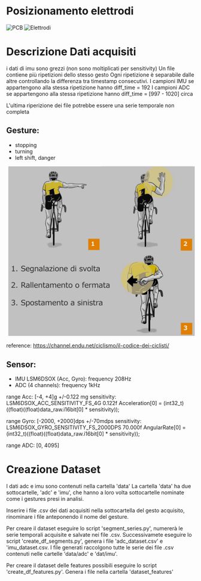 # Posizionamento elettrodi
![PCB](images/PCB.png)
![Elettrodi](images/electrodes_position.png)

# Descrizione Dati acquisiti
i dati di imu sono grezzi (non sono moltiplicati per sensitivity)
Un file contiene più ripetizioni dello stesso gesto
Ogni ripetizione è separabile dalle altre controllando la differenza tra timestamp consecutivi.
I campioni IMU se appartengono alla stessa ripetizione hanno diff_time = 192
I campioni ADC se appartengono alla stessa ripetizione hanno diff_time = [997 - 1020] circa

L'ultima riperizione dei file potrebbe essere una serie temporale non completa


## Gesture: 
- stopping
- turning
- left shift, danger

![Gesture](images/gesture.png)

reference: https://channel.endu.net/ciclismo/il-codice-dei-ciclisti/


## Sensor:
- IMU LSM6DSOX (Acc, Gyro): frequency 208Hz
- ADC (4 channels): frequency 1kHz

range Acc: [-4, +4]g +/-0.122 mg
sensitivity: LSM6DSOX_ACC_SENSITIVITY_FS_4G   0.122f
Acceleration[0] = (int32_t)((float)((float)data_raw.i16bit[0] * sensitivity));

range Gyro: [-2000, +2000]dps +/-70mdps
sensitivity: LSM6DSOX_GYRO_SENSITIVITY_FS_2000DPS  70.000f
AngularRate[0] = (int32_t)((float)((float)data_raw.i16bit[0] * sensitivity));

range ADC: [0, 4095]

# Creazione Dataset
I dati adc e imu sono contenuti nella cartella 'data'
La cartella 'data' ha due sottocartelle, 'adc' e 'imu', che hanno a loro volta sottocartelle nominate come i gestures presi in analisi.

Inserire i file .csv dei dati acquisiti nella sottocartella del gesto acquisito, rinominare i file anteponendo il nome del gesture. 

Per creare il dataset eseguire lo script 'segment_series.py', numererà le serie temporali acquisite e salvate nei file .csv.
Successivamete eseguire lo script 'create_df_segments.py', genera i file 'adc_dataset.csv' e 'imu_dataset.csv. I file generati raccolgono tutte le serie dei file .csv contenuti nelle cartelle 'data/adc' e 'dat/imu'.

Per creare il dataset delle features possibili eseguire lo script 'create_df_features.py'.
Genera i file nella cartella 'dataset_features'



